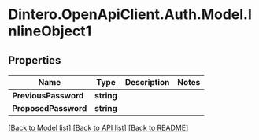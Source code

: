 # Dintero.OpenApiClient.Auth.Model.InlineObject1

## Properties

Name | Type | Description | Notes
------------ | ------------- | ------------- | -------------
**PreviousPassword** | **string** |  | 
**ProposedPassword** | **string** |  | 

[[Back to Model list]](../README.md#documentation-for-models) [[Back to API list]](../README.md#documentation-for-api-endpoints) [[Back to README]](../README.md)

